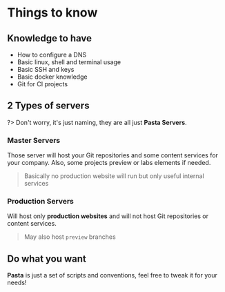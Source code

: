 # Things to know


## Knowledge to have

- How to configure a DNS
- Basic linux, shell and terminal usage
- Basic SSH and keys
- Basic docker knowledge
- Git for CI projects


## 2 Types of servers

?> Don't worry, it's just naming, they are all just **Pasta Servers**.

### Master Servers

Those server will host your Git repositories and some content services for your company.
Also, some projects preview or labs elements if needed.

> Basically no production website will run but only useful internal services

### Production Servers

Will host only **production websites** and will not host Git repositories or content services.

> May also host `preview` branches


## Do what you want

**Pasta** is just a set of scripts and conventions, feel free to tweak it for your needs!
